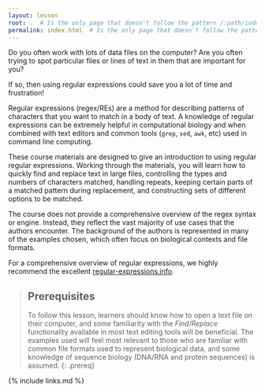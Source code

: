```yaml
---
layout: lesson
root: .  # Is the only page that doesn't follow the pattern /:path/index.html
permalink: index.html  # Is the only page that doesn't follow the pattern /:path/index.html
---
```


Do you often work with lots of data files on the computer?
Are you often trying to spot particular files or lines of text in them that are important for you?

If so, then using regular expressions could save you a lot of time and frustration!

Regular expressions (regex/REs) are a method for describing patterns of characters
that you want to match in a body of text.
A knowledge of regular expressions can be extremely helpful in computational biology
and when combined with text editors and common tools (`grep`, `sed`, `awk`, etc)
used in command line computing.

These course materials are designed to give an introduction to using regular regular expressions.
Working through the materials, you will learn how to quickly find and replace text in large files,
controlling the types and numbers of characters matched,
handling repeats,
keeping certain parts of a matched pattern during replacement,
and constructing sets of different options to be matched.

The course does not provide a comprehensive overview of the regex syntax or engine.
Instead, they reflect the vast majority of use cases that the authors encounter.
The background of the authors is represented in many of the examples chosen,
which often focus on biological contexts and file formats.

For a comprehensive overview of regular expressions, we highly recommend the excellent
[regular-expressions.info](http://www.regular-expressions.info/).

> ## Prerequisites
>
> To follow this lesson, learners should know how to open a text file on their computer,
> and some familiarity with the _Find/Replace_ functionality
> available in most text editing tools will be beneficial.
> The examples used will feel most relevant to those who are familiar with common file formats
> used to represent biological data, and some knowledge of sequence biology
> (DNA/RNA and protein sequences) is assumed.
{: .prereq}

{% include links.md %}
